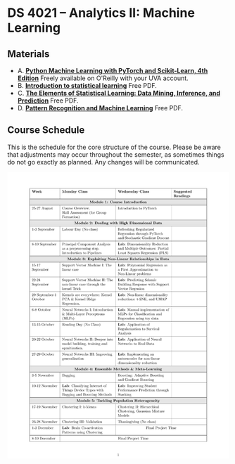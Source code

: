 # DS 4021 – Analytics II: Machine Learning

## Materials

* A. [**Python Machine Learning with PyTorch and Scikit-Learn, 4th Edition**](https://sebastianraschka.com/blog/2022/ml-pytorch-book.html) Freely available on O'Reilly with your UVA account.
* B. [**Introduction to statistical learning**](https://www.statlearning.com/) Free PDF.
* C. [**The Elements of Statistical Learning: Data Mining, Inference, and Prediction**](https://hastie.su.domains/ElemStatLearn/) Free PDF.
* D. [**Pattern Recognition and Machine Learning**](https://www.microsoft.com/en-us/research/people/cmbishop/prml-book/) Free PDF.


## Course Schedule

This is the schedule for the core structure of the course. Please be aware that adjustments may occur throughout the semester, as sometimes things do not go exactly as planned. Any changes will be communicated.

![Course Schedule](schedule.png)
